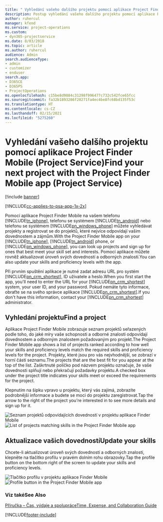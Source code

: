 ```yaml
---
title: " Vyhledání vašeho dalšího projektu pomocí aplikace Project Finder Mobile"
description: Postup vyhledání vašeho dalšího projektu pomocí aplikace Project Finder Mobile pro Project Service
author: ruhercul
manager: kfend
ms.service: project-operations
ms.custom:
- dyn365-projectservice
ms.date: 8/03/2018
ms.topic: article
ms.author: ruhercul
audience: Admin
search.audienceType:
- admin
- customizer
- enduser
search.app:
- D365CE
- D365PS
- ProjectOperations
ms.openlocfilehash: c15be8d9884c31298f996477c732c542fce65fcc
ms.sourcegitcommit: fa32b1893286f20271fa4ec4be8fc68bd135f53c
ms.translationtype: HT
ms.contentlocale: cs-CZ
ms.lasthandoff: 02/15/2021
ms.locfileid: "5275260"
---
```

# <a name="find-your-next-project-with-the-project-finder-mobile-app-project-service"></a><span data-ttu-id="8e83f-103">Vyhledání vašeho dalšího projektu pomocí aplikace Project Finder Mobile (Project Service)</span><span class="sxs-lookup"><span data-stu-id="8e83f-103">Find your next project with the Project Finder Mobile app (Project Service)</span></span>

[!include [banner](../includes/psa-now-project-operations.md)]

[!INCLUDE[cc-applies-to-psa-app-1x-2x](../includes/cc-applies-to-psa-app-1x-2x.md)]

<span data-ttu-id="8e83f-104">Pomocí aplikace Project Finder Mobile na vašem telefonu [!INCLUDE[tn_iphone](../includes/tn-iphone.md)], telefonu se systémem [!INCLUDE[tn_android](../includes/tn-android.md)] nebo telefonu se systémem [!INCLUDE[pn_windows_phone](../includes/pn-windows-phone.md)] můžete vyhledávat projekty a registrovat se do projektů, které nejvíce odpovídají vašim dovednostem a zájmům.</span><span class="sxs-lookup"><span data-stu-id="8e83f-104">With the Project Finder Mobile app on your [!INCLUDE[tn_iphone](../includes/tn-iphone.md)], [!INCLUDE[tn_android](../includes/tn-android.md)] phone, or [!INCLUDE[pn_windows_phone](../includes/pn-windows-phone.md)], you can look up projects and sign up for ones that best meet your skill set and interests.</span></span> <span data-ttu-id="8e83f-105">Pomocí aplikace můžete rovněž aktualizovat úroveň svých dovedností a odborných znalostí.</span><span class="sxs-lookup"><span data-stu-id="8e83f-105">You can also update your skills and proficiency levels with the app.</span></span>  
  
 <span data-ttu-id="8e83f-106">Při prvním spuštění aplikace je nutné zadat adresu URL pro systém [!INCLUDE[pn_crm_shortest](../includes/pn-crm-shortest.md)], ID uživatele a heslo.</span><span class="sxs-lookup"><span data-stu-id="8e83f-106">When you first start the app, you'll need to enter the URL for your [!INCLUDE[pn_crm_shortest](../includes/pn-crm-shortest.md)] system, your user ID, and your password.</span></span> <span data-ttu-id="8e83f-107">Pokud nemáte tyto informace, obraťte se na svého správce aplikace [!INCLUDE[pn_crm_shortest](../includes/pn-crm-shortest.md)].</span><span class="sxs-lookup"><span data-stu-id="8e83f-107">If you don't have this information,  contact your [!INCLUDE[pn_crm_shortest](../includes/pn-crm-shortest.md)] administrator.</span></span>  
  
## <a name="find-a-project"></a><span data-ttu-id="8e83f-108">Vyhledání projektu</span><span class="sxs-lookup"><span data-stu-id="8e83f-108">Find a project</span></span>  
 <span data-ttu-id="8e83f-109">Aplikace Project Finder Mobile zobrazuje seznam projektů seřazených podle toho, do jaké míry vaše schopnosti a odborné znalosti odpovídají dovednostem a odborným znalostem požadovaným pro projekt.</span><span class="sxs-lookup"><span data-stu-id="8e83f-109">The Project Finder Mobile app shows a list of projects ranked according to how well your skills and proficiency levels match the required skills and proficiency levels for the project.</span></span> <span data-ttu-id="8e83f-110">Projekty, které jsou pro vás nejvhodnější, se zobrazí v horní části seznamu.</span><span class="sxs-lookup"><span data-stu-id="8e83f-110">The projects that are the best fit for you appear at the top of the list.</span></span> <span data-ttu-id="8e83f-111">Zaškrtnuté políčko pod názvem projektu označuje, že vaše dovednosti splňují nebo překračují požadavky projektu.</span><span class="sxs-lookup"><span data-stu-id="8e83f-111">A checked box under the project title indicates your skills meet or exceed the requirements for the project.</span></span>  
  
 <span data-ttu-id="8e83f-112">Klepnutím na šipku vpravo u projektu, který vás zajímá, zobrazíte podrobnější informace a budete se moci do projektu zaregistrovat.</span><span class="sxs-lookup"><span data-stu-id="8e83f-112">Tap the arrow to the right of the project you're interested in to see more details and sign up for it.</span></span>  
  
 <span data-ttu-id="8e83f-113">![Seznam projektů odpovídajících dovedností v projektu aplikace Finder Mobile](../psa/media/project-service-project-finder-list.png "Seznam projektů odpovídajících dovedností v projektu aplikace Finder Mobile")</span><span class="sxs-lookup"><span data-stu-id="8e83f-113">![List of projects matching skills in the Project Finder Mobile app](../psa/media/project-service-project-finder-list.png "List of projects matching skills in the Project Finder Mobile app")</span></span>  
  
## <a name="update-your-skills"></a><span data-ttu-id="8e83f-114">Aktualizace vašich dovedností</span><span class="sxs-lookup"><span data-stu-id="8e83f-114">Update your skills</span></span>  
 <span data-ttu-id="8e83f-115">Chcete-li aktualizovat úroveň svých dovedností a odborných znalostí, klepněte na tlačítko profilu v pravém dolním rohu obrazovky.</span><span class="sxs-lookup"><span data-stu-id="8e83f-115">Tap the profile button on the bottom right of the screen to update your skills and proficiency levels.</span></span>  
  
 <span data-ttu-id="8e83f-116">![Tlačítko profilu v projektu aplikace Finder Mobile](../psa/media/project-service-project-finder-profile.png "Tlačítko profilu v projektu aplikace Finder Mobile")</span><span class="sxs-lookup"><span data-stu-id="8e83f-116">![Profile button in the Project Finder Mobile app](../psa/media/project-service-project-finder-profile.png "Profile button in the Project Finder Mobile app")</span></span>  
  
### <a name="see-also"></a><span data-ttu-id="8e83f-117">Viz také</span><span class="sxs-lookup"><span data-stu-id="8e83f-117">See Also</span></span>  
 [<span data-ttu-id="8e83f-118">Příručka – Čas, výdaje a spolupráce</span><span class="sxs-lookup"><span data-stu-id="8e83f-118">Time, Expense, and Collaboration Guide</span></span>](../psa/time-expense-collaboration-guide.md)


[!INCLUDE[footer-include](../includes/footer-banner.md)]